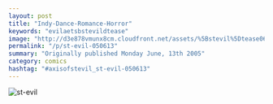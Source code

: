 ```yaml
---
layout: post
title: "Indy-Dance-Romance-Horror"
keywords: "evilaetsbstevildtease"
image: "http://d3e878vmunx8cm.cloudfront.net/assets/%5Bstevil%5Dtease06-15-05.gif"
permalink: "/p/st-evil-050613"
summary: "Originally published Monday June, 13th 2005"
category: comics
hashtag: "#axisofstevil_st-evil-050613"
---
```


![st-evil](http://d3e878vmunx8cm.cloudfront.net/assets/%5Bstevil%5Dtease06-15-05.gif)

